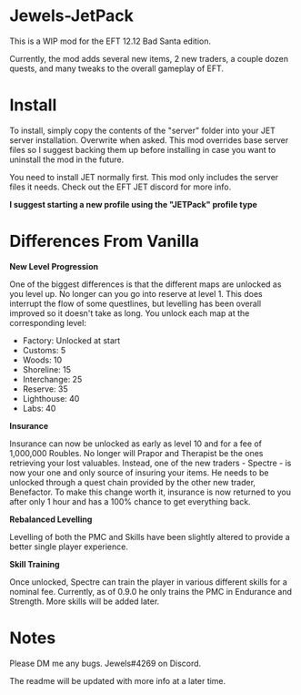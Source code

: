 # Jewels-JetPack
This is a WIP mod for the EFT 12.12 Bad Santa edition.

Currently, the mod adds several new items, 2 new traders, a couple dozen quests, and many tweaks to the overall gameplay of EFT.

# Install
To install, simply copy the contents of the "server" folder into your JET server installation. Overwrite when asked. This mod overrides base server files so I suggest backing them up before installing in case you want to uninstall the mod in the future.

You need to install JET normally first. This mod only includes the server files it needs. Check out the EFT JET discord for more info.

**I suggest starting a new profile using the "JETPack" profile type**

# Differences From Vanilla

**New Level Progression**

One of the biggest differences is that the different maps are unlocked as you level up. No longer can you go into reserve at level 1. This does interrupt the flow of some questlines, but levelling has been overall improved so it doesn't take as long. You unlock each map at the corresponding level:

* Factory: Unlocked at start
* Customs: 5
* Woods: 10
* Shoreline: 15
* Interchange: 25
* Reserve: 35
* Lighthouse: 40
* Labs: 40

**Insurance**

Insurance can now be unlocked as early as level 10 and for a fee of 1,000,000 Roubles. No longer will Prapor and Therapist be the ones retrieving your lost valuables. Instead, one of the new traders - Spectre - is now your one and only source of insuring your items. He needs to be unlocked through a quest chain provided by the other new trader, Benefactor. To make this change worth it, insurance is now returned to you after only 1 hour and has a 100% chance to get everything back.

**Rebalanced Levelling**

Levelling of both the PMC and Skills have been slightly altered to provide a better single player experience.

**Skill Training**

Once unlocked, Spectre can train the player in various different skills for a nominal fee. Currently, as of 0.9.0 he only trains the PMC in Endurance and Strength. More skills will be added later.

# Notes
Please DM me any bugs. Jewels#4269 on Discord.

The readme will be updated with more info at a later time.
